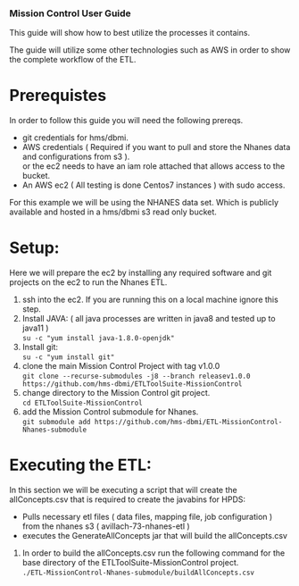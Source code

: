 ### Mission Control User Guide

This guide will show how to best utilize the processes it contains.

The guide will utilize some other technologies such as AWS in order to show 
the complete workflow of the ETL.  

# Prerequistes
In order to follow this guide you will need the following prereqs.

* git credentials for hms/dbmi.
* AWS credentials ( Required if you want to pull and store the Nhanes data and configurations from s3 ).  
  or the ec2 needs to have an iam role attached that allows access to the bucket.
* An AWS ec2 ( All testing is done Centos7 instances ) with sudo access.

For this example we will be using the NHANES data set.  Which is publicly available and hosted in a hms/dbmi s3 read only bucket.

# Setup:
Here we will prepare the ec2 by installing any required software and git projects on the ec2 to run the Nhanes ETL.

1.  ssh into the ec2.  If you are running this on a local machine ignore this step.
2.  Install JAVA:  ( all java processes are written in java8 and tested up to java11 )  
`su -c "yum install java-1.8.0-openjdk"`
3.  Install git:  
`su -c "yum install git"`
4.  clone the main Mission Control Project with tag v1.0.0  
`git clone --recurse-submodules -j8 --branch releasev1.0.0 https://github.com/hms-dbmi/ETLToolSuite-MissionControl`
5.  change directory to the Mission Control git project.  
`cd ETLToolSuite-MissionControl`
6.  add the Mission Control submodule for Nhanes.  
`git submodule add https://github.com/hms-dbmi/ETL-MissionControl-Nhanes-submodule`

# Executing the ETL:
In this section we will be executing a script that will create the allConcepts.csv that is required to create the javabins for HPDS:
*  Pulls necessary etl files ( data files, mapping file, job configuration ) from the nhanes s3 ( avillach-73-nhanes-etl )
*  executes the GenerateAllConcepts jar that will build the allConcepts.csv

1. In order to build the allConcepts.csv run the following command for the base directory of the ETLToolSuite-MissionControl project.  
`./ETL-MissionControl-Nhanes-submodule/buildAllConcepts.csv`

